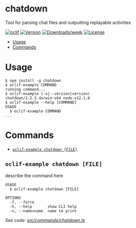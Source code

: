 chatdown
========

Tool for parsing chat files and outputting replayable activities

[![oclif](https://img.shields.io/badge/cli-oclif-brightgreen.svg)](https://oclif.io)
[![Version](https://img.shields.io/npm/v/chatdown.svg)](https://npmjs.org/package/chatdown)
[![Downloads/week](https://img.shields.io/npm/dw/chatdown.svg)](https://npmjs.org/package/chatdown)
[![License](https://img.shields.io/npm/l/chatdown.svg)](https://github.com/Microsoft/chatdown/blob/master/package.json)

<!-- toc -->
* [Usage](#usage)
* [Commands](#commands)
<!-- tocstop -->
# Usage
<!-- usage -->
```sh-session
$ npm install -g chatdown
$ oclif-example COMMAND
running command...
$ oclif-example (-v|--version|version)
chatdown/1.2.3 darwin-x64 node-v12.1.0
$ oclif-example --help [COMMAND]
USAGE
  $ oclif-example COMMAND
...
```
<!-- usagestop -->
# Commands
<!-- commands -->
* [`oclif-example chatdown [FILE]`](#oclif-example-chatdown-file)

## `oclif-example chatdown [FILE]`

describe the command here

```
USAGE
  $ oclif-example chatdown [FILE]

OPTIONS
  -f, --force
  -h, --help       show CLI help
  -n, --name=name  name to print
```

_See code: [src/commands/chatdown.ts](https://github.com/Microsoft/chatdown/blob/v1.2.3/src/commands/chatdown.ts)_
<!-- commandsstop -->

